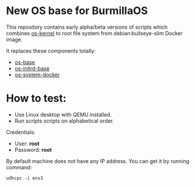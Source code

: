 # New OS base for BurmillaOS
This repository contains early alpha/beta versions of scripts which combines [os-kernel](https://github.com/burmilla/os-kernel/) to root file system from debian:bullseye-slim Docker image.


It replaces these components totally:
* [os-base](https://github.com/burmilla/os-base)
* [os-initrd-base](https://github.com/burmilla/os-initrd-base)
* [os-system-docker](https://github.com/burmilla/os-system-docker)


# How to test:
* Use Linux desktop with QEMU installed.
* Run scripts scripts on alphabetical order.

Credentials:
* User: **root**
* Password: **root**

By default machine does not have any IP address. You can get it by running command:
```
udhcpc -i ens3
```

